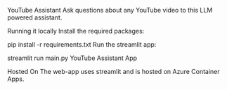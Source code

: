 YouTube Assistant
Ask questions about any YouTube video to this LLM powered assistant.

Running it locally
Install the required packages:

pip install -r requirements.txt
Run the streamlit app:

streamlit run main.py
YouTube Assistant App

Hosted On
The web-app uses streamlit and is hosted on Azure Container Apps.
